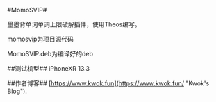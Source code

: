 #MomoSVIP#

墨墨背单词单词上限破解插件，使用Theos编写。

momosvip为项目源代码

MomoSVIP.deb为编译好的deb

##测试机型##
iPhoneXR 13.3

##作者博客##
[https://www.kwok.fun](https://www.kwok.fun/ "Kwok's Blog"). 
